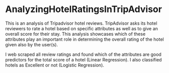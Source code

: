 # AnalyzingHotelRatingsInTripAdvisor

This is an analysis of Tripadvisor hotel reviews. TripAdvisor asks its hotel reviewers to rate a hotel based on specific attributes as well as to give an overall score for their stay. This analysis showcases which of these attributes play an important role in determining the overall rating of the hotel given also by the user(s).

I web scraped all review ratings and found which of the attributes are good predictors for the total score of a hotel (Linear Regression). I also classified hotels as Excellent or not (Logistic Regression).
